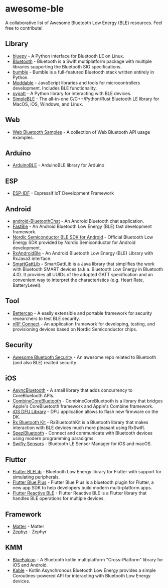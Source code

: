 # awesome-ble

A collaborative list of Awesome Bluetooth Low Energy (BLE) resources. Feel free to contribute!

## Library

- [bluepy](https://github.com/IanHarvey/bluepy) - A Python interface for Bluetooth LE on Linux.
- [Bluetooth](https://github.com/PureSwift/Bluetooth) - Bluetooth is a Swift multiplatform package with multiple libraries supporting the Bluetooth SIG specifications.
- [bumble](https://github.com/google/bumble) - Bumble is a full-featured Bluetooth stack written entirely in Python.
- [Moddable](https://github.com/Moddable-OpenSource/moddable) - JavaScript libraries and tools for microcontrollers development. Includes BLE functionality.
- [pygatt](https://github.com/peplin/pygatt) - A Python library for interacting with BLE devices.
- [SimpleBLE](https://github.com/OpenBluetoothToolbox/SimpleBLE) - The all-in-one C/C++/Python/Rust Bluetooth LE library for MacOS, iOS, Windows, and Linux.

## Web

- [Web Bluetooth Samples](https://github.com/WebBluetoothCG/demos) - A collection of Web Bluetooth API usage examples.

## Arduino

- [ArduinoBLE](https://github.com/arduino-libraries/ArduinoBLE) - ArduinoBLE library for Arduino

## ESP

- [ESP-IDF](https://github.com/espressif/esp-idf) - Espressif IoT Development Framework

## Android

- [android-BluetoothChat](https://github.com/googlesamples/android-BluetoothChat) - An Android Bluetooth chat application.
- [FastBle](https://github.com/Jasonchenlijian/FastBle) - An Android Bluetooth Low Energy (BLE) fast development framework.
- [Nordic Semiconductor BLE SDK for Android](https://github.com/NordicSemiconductor/Android-BLE-Library) - Official Bluetooth Low Energy SDK provided by Nordic Semiconductor for Android development.
- [RxAndroidBle](https://github.com/dariuszseweryn/RxAndroidBle) - An Android Bluetooth Low Energy (BLE) Library with RxJava3 interface.
- [SmartGattLib](https://github.com/movisens/SmartGattLib) - SmartGattLib is a Java library that simplifies the work with Bluetooth SMART devices (a.k.a. Bluetooth Low Energy in Bluetooth 4.0). It provides all UUIDs of the adopted GATT specification and an convenient way to interpret the characteristics (e.g. Heart Rate, BatteryLevel).

## Tool

- [Bettercap](https://github.com/bettercap/bettercap) - A easily extensible and portable framework for security researchers to test BLE security.
- [nRF Connect](https://github.com/NordicSemiconductor/pc-nrfconnect-core) - An application framework for developing, testing, and provisioning devices based on Nordic Semiconductor chips.

## Security

- [Awesome Bluetooth Security](https://github.com/engn33r/awesome-bluetooth-security) - An awesome repo related to Bluetooth (and also BLE) realted security

## iOS

- [AsyncBluetooth](https://github.com/manolofdez/AsyncBluetooth) - A small library that adds concurrency to CoreBluetooth APIs.
- [CombineCoreBluetooth](https://github.com/StarryInternet/CombineCoreBluetooth) - CombineCoreBluetooth is a library that bridges Apple's CoreBluetooth framework and Apple's Combine framework.
- [iOS DFU Library](https://github.com/NordicSemiconductor/IOS-DFU-Library) - DFU application allows to flash new firmware on the DK.
- [Rx Bluetooth Kit](https://github.com/Polidea/RxBluetoothKit) - RxBluetoothKit is a Bluetooth library that makes interaction with BLE devices much more pleasant using RxSwift.
- [SpeziBluetooth](https://github.com/StanfordSpezi/SpeziBluetooth) - Connect and communicate with Bluetooth devices using modern programming paradigms.
- [Swifty Sensors](https://github.com/codeinversion/sensors-swift) - Bluetooth LE Sensor Manager for iOS and macOS.

## Flutter

- [Flutter BLELib](https://github.com/dotintent/FlutterBleLib) - Bluetooth Low Energy library for Flutter with support for simulating peripherals.
- [Flutter Blue Plus](https://github.com/boskokg/flutter_blue_plus) - Flutter Blue Plus is a bluetooth plugin for Flutter, a new app SDK to help developers build modern multi-platform apps.
- [Flutter Reactive BLE](https://github.com/PhilipsHue/flutter_reactive_ble) - Flutter Reactive BLE is a Flutter library that handles BLE operations for multiple devices.

## Framework

- [Matter](https://github.com/project-chip/connectedhomeip) - Matter
- [Zephyr](https://github.com/zephyrproject-rtos/zephyr) - Zephyr

## KMM

- [BlueFalcon](https://github.com/Reedyuk/blue-falcon) - A Bluetooth kotlin multiplatform "Cross-Platform" library for iOS and Android.
- [Kable](https://github.com/JuulLabs/kable) - Kotlin Asynchronous Bluetooth Low Energy provides a simple Coroutines-powered API for interacting with Bluetooth Low Energy devices.
